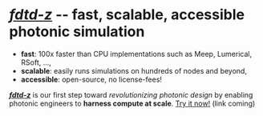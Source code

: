 # [*fdtd-z*](github.com/spinsphotonics/fdtdz) -- fast, scalable, accessible photonic simulation

* **fast**: 100x faster than CPU implementations such as Meep, Lumerical, RSoft, ..., 
* **scalable**: easily runs simulations on hundreds of nodes and beyond,
* **accessible**: open-source, no license-fees!

**[*fdtd-z*](github.com/spinsphotonics/fdtdz)** is our first step toward *revolutionizing photonic design* by
enabling photonic engineers to **harness compute at scale**. [Try it now!](github.com/spinsphotonics/fdtdz) (link coming)

